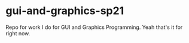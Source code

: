 # gui-and-graphics-sp21
Repo for work I do for GUI and Graphics Programming.
Yeah that's it for right now.
